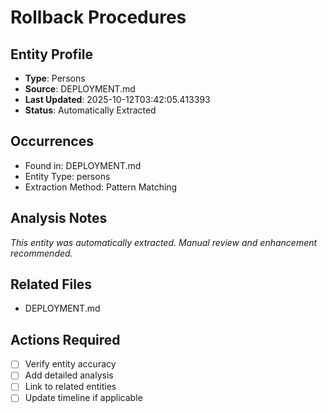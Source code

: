 # Rollback Procedures

## Entity Profile
- **Type**: Persons
- **Source**: DEPLOYMENT.md
- **Last Updated**: 2025-10-12T03:42:05.413393
- **Status**: Automatically Extracted

## Occurrences
- Found in: DEPLOYMENT.md
- Entity Type: persons
- Extraction Method: Pattern Matching

## Analysis Notes
*This entity was automatically extracted. Manual review and enhancement recommended.*

## Related Files
- DEPLOYMENT.md

## Actions Required
- [ ] Verify entity accuracy
- [ ] Add detailed analysis
- [ ] Link to related entities
- [ ] Update timeline if applicable
